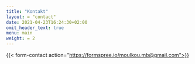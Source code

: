```yaml
---
title: "Kontakt"
layout: = "contact"
date: 2021-04-23T16:24:30+02:00
omit_header_text: true
menu: main
weight: = 2
---
```



{{< form-contact action="https://formspree.io/moulkou.mb@gmail.com">}}